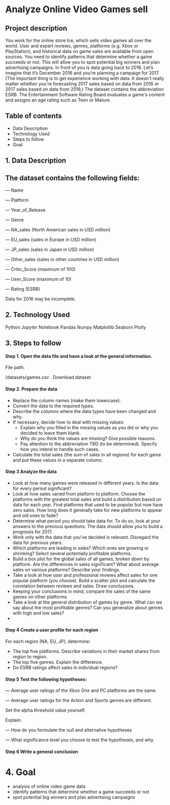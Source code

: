 # Analyze Online Video Games sell
## Project description
You work for the online store Ice, which sells video games all over the world. User and expert reviews, genres, platforms (e.g. Xbox or PlayStation), and historical data on game sales are available from open sources. You need to identify patterns that determine whether a game succeeds or not. This will allow you to spot potential big winners and plan advertising campaigns.
In front of you is data going back to 2016. Let’s imagine that it’s December 2016 and you’re planning a campaign for 2017.
(The important thing is to get experience working with data. It doesn't really matter whether you're forecasting 2017 sales based on data from 2016 or 2017 sales based on data from 2016.)
The dataset contains the abbreviation ESRB. The Entertainment Software Rating Board evaluates a game's content and assigns an age rating such as Teen or Mature.

## Table of contents
- Data Description
- Technology Used
- Steps to follow
- Goal

## 1. Data Description
## The dataset contains the following fields:

— Name

— Platform

— Year_of_Release

— Genre

— NA_sales (North American sales in USD million)

— EU_sales (sales in Europe in USD million)

— JP_sales (sales in Japan in USD million)

— Other_sales (sales in other countries in USD million)

— Critic_Score (maximum of 100)

— User_Score (maximum of 10)

— Rating (ESRB)

Data for 2016 may be incomplete.

## 2. Technology Used
Python
Jupyter Notebook
Pandas
Numpy
Matplotlib
Seaborn
Plotly

## 3. Steps to follow
#### Step 1. Open the data file and have a look at the general information.

File path:

/datasets/games.csv . Download dataset

#### Step 2.  Prepare the data

 - Replace the column names (make them lowercase).
 - Convert the data to the required types.
 - Describe the columns where the data types have been changed and why.
 - If necessary, decide how to deal with missing values:
    - Explain why you filled in the missing values as you did or why you decided to leave them blank.
    - Why do you think the values are missing? Give possible reasons.
    - Pay attention to the abbreviation TBD (to be determined). Specify how you intend to handle such cases.
 - Calculate the total sales (the sum of sales in all regions) for each game and put these values in a separate column.

#### Step 3 Analyze the data
 - Look at how many games were released in different years. Is the data for every period significant?
 - Look at how sales varied from platform to platform. Choose the platforms with the greatest total sales and build a distribution based on data for each year. Find platforms that used to be popular but now have zero sales. How long does it generally take for new platforms to appear and old ones to fade?
 - Determine what period you should take data for. To do so, look at your answers to the previous questions. The data should allow you to build a prognosis for 2017.
 - Work only with the data that you've decided is relevant. Disregard the data for previous years.
 - Which platforms are leading in sales? Which ones are growing or shrinking? Select several potentially profitable platforms.
 - Build a box plot for the global sales of all games, broken down by platform. Are the differences in sales significant? What about average sales on various platforms? Describe your findings.
 - Take a look at how user and professional reviews affect sales for one popular platform (you choose). Build a scatter plot and calculate the correlation between reviews and sales. Draw conclusions.
 - Keeping your conclusions in mind, compare the sales of the same games on other platforms.
 - Take a look at the general distribution of games by genre. What can we say about the most profitable genres? Can you generalize about genres with high and low sales?
 - 
#### Step 4 Create a user profile for each region
For each region (NA, EU, JP), determine:
 - The top five platforms. Describe variations in their market shares from region to region.
 - The top five genres. Explain the difference.
 - Do ESRB ratings affect sales in individual regions?
 
#### Step 5 Test the following hypotheses:

 — Average user ratings of the Xbox One and PC platforms are the same.

 — Average user ratings for the Action and Sports genres are different.

Set the alpha threshold value yourself.

Explain:

 — How do you formulate the null and alternative hypotheses

 — What significance level you choose to test the hypotheses, and why

 #### Step 6 Write a general conclusion
 # 4. Goal
 - analysis of online video game data
 - identify patterns that determine whether a game succeeds or not
 -  spot potential big winners and plan advertising campaigns

